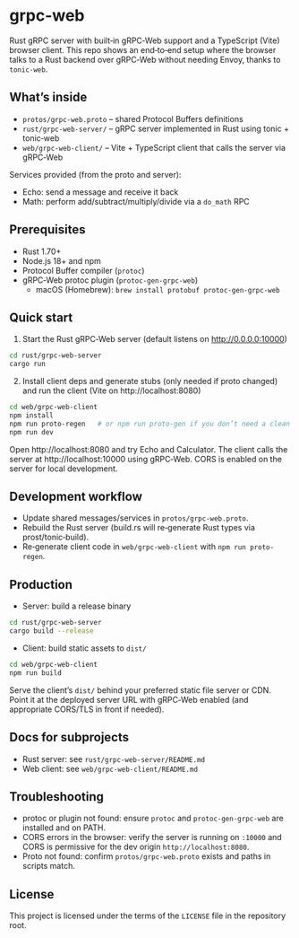 # grpc-web

Rust gRPC server with built‑in gRPC‑Web support and a TypeScript (Vite) browser client. This repo shows an end‑to‑end setup where the browser talks to a Rust backend over gRPC‑Web without needing Envoy, thanks to `tonic-web`.

## What’s inside

- `protos/grpc-web.proto` – shared Protocol Buffers definitions
- `rust/grpc-web-server/` – gRPC server implemented in Rust using tonic + tonic‑web
- `web/grpc-web-client/` – Vite + TypeScript client that calls the server via gRPC‑Web

Services provided (from the proto and server):

- Echo: send a message and receive it back
- Math: perform add/subtract/multiply/divide via a `do_math` RPC

## Prerequisites

- Rust 1.70+
- Node.js 18+ and npm
- Protocol Buffer compiler (`protoc`)
- gRPC‑Web protoc plugin (`protoc-gen-grpc-web`)
  - macOS (Homebrew): `brew install protobuf protoc-gen-grpc-web`

## Quick start

1. Start the Rust gRPC‑Web server (default listens on http://0.0.0.0:10000)

```sh
cd rust/grpc-web-server
cargo run
```

2. Install client deps and generate stubs (only needed if proto changed) and run the client (Vite on http://localhost:8080)

```sh
cd web/grpc-web-client
npm install
npm run proto-regen   # or npm run proto-gen if you don’t need a clean
npm run dev
```

Open http://localhost:8080 and try Echo and Calculator. The client calls the server at http://localhost:10000 using gRPC‑Web. CORS is enabled on the server for local development.

## Development workflow

- Update shared messages/services in `protos/grpc-web.proto`.
- Rebuild the Rust server (build.rs will re‑generate Rust types via prost/tonic‑build).
- Re‑generate client code in `web/grpc-web-client` with `npm run proto-regen`.

## Production

- Server: build a release binary

```sh
cd rust/grpc-web-server
cargo build --release
```

- Client: build static assets to `dist/`

```sh
cd web/grpc-web-client
npm run build
```

Serve the client’s `dist/` behind your preferred static file server or CDN. Point it at the deployed server URL with gRPC‑Web enabled (and appropriate CORS/TLS in front if needed).

## Docs for subprojects

- Rust server: see `rust/grpc-web-server/README.md`
- Web client: see `web/grpc-web-client/README.md`

## Troubleshooting

- protoc or plugin not found: ensure `protoc` and `protoc-gen-grpc-web` are installed and on PATH.
- CORS errors in the browser: verify the server is running on `:10000` and CORS is permissive for the dev origin `http://localhost:8080`.
- Proto not found: confirm `protos/grpc-web.proto` exists and paths in scripts match.

## License

This project is licensed under the terms of the `LICENSE` file in the repository root.
